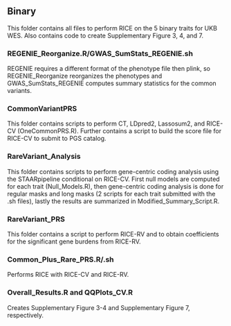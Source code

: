 ## Binary

This folder contains all files to perform RICE on the 5 binary traits for UKB WES. Also contains code to create Supplementary Figure 3, 4, and 7. 

### REGENIE_Reorganize.R/GWAS_SumStats_REGENIE.sh

REGENIE requires a different format of the phenotype file then plink, so REGENIE_Reorganize reorganizes the phenotypes and GWAS_SumStats_REGENIE computes summary statistics for the common variants.

### CommonVariantPRS

This folder contains scripts to perform CT, LDpred2, Lassosum2, and RICE-CV (OneCommonPRS.R). Further contains a script to build the score file for RICE-CV to submit to PGS catalog.

### RareVariant_Analysis

This folder contains scripts to perform gene-centric coding analysis using the STAARpipeline conditional on RICE-CV. First null models are computed for each trait (Null_Models.R), then gene-centric coding analysis is done for regular masks and long masks (2 scripts for each trait submitted with the .sh files), lastly the results are summarized in Modified_Summary_Script.R.

### RareVariant_PRS

This folder contains a script to perform RICE-RV and to obtain coefficients for the significant gene burdens from RICE-RV.

### Common_Plus_Rare_PRS.R/.sh

Performs RICE with RICE-CV and RICE-RV.

### Overall_Results.R and QQPlots_CV.R

Creates Supplementary Figure 3-4 and Supplementary Figure 7, respectively.